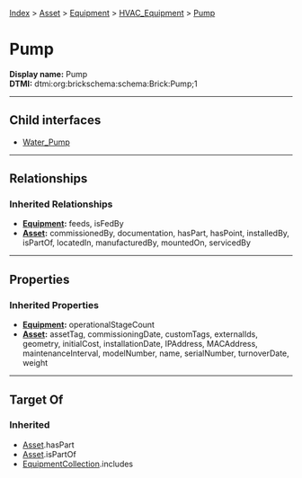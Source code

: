 [Index](../../../../Index.md) > [Asset](../../../Asset.md) > [Equipment](../../Equipment.md) > [HVAC_Equipment](../HVAC_Equipment.md) > [Pump](#)
# Pump

**Display name:** Pump<br />
**DTMI:** dtmi:org:brickschema:schema:Brick:Pump;1

---

## Child interfaces
* [Water_Pump](Water_Pump/Water_Pump.md)

---

## Relationships

### Inherited Relationships
* **[Equipment](../../Equipment.md):** feeds, isFedBy
* **[Asset](../../../Asset.md):** commissionedBy, documentation, hasPart, hasPoint, installedBy, isPartOf, locatedIn, manufacturedBy, mountedOn, servicedBy

---

## Properties

### Inherited Properties
* **[Equipment](../../Equipment.md):** operationalStageCount
* **[Asset](../../../Asset.md):** assetTag, commissioningDate, customTags, externalIds, geometry, initialCost, installationDate, IPAddress, MACAddress, maintenanceInterval, modelNumber, name, serialNumber, turnoverDate, weight

---

## Target Of
### Inherited
* [Asset](../../../Asset.md).hasPart
* [Asset](../../../Asset.md).isPartOf
* [EquipmentCollection](../../../../Collection/AssetCollection/EquipmentCollection/EquipmentCollection.md).includes
